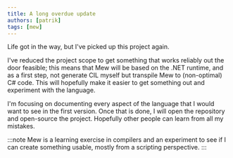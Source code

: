 ```yaml
---
title: A long overdue update
authors: [patrik]
tags: [mew]
---
```


Life got in the way, but I've picked up this project again.  

I've reduced the project scope to get something
that works reliably out the door feasible; this means that Mew will be based on
the .NET runtime, and as a first step, not generate CIL myself but 
transpile Mew to (non-optimal) C# code. This will hopefully make it easier
to get something out and experiment with the language.

I'm focusing on documenting every aspect of the language that I would want 
to see in the first version. Once that is done, I will open the repository 
and open-source the project. Hopefully other people can learn from all my mistakes.

:::note
Mew is a learning exercise in compilers and an experiment to see if I 
can create something usable, mostly from a scripting perspective.
:::
